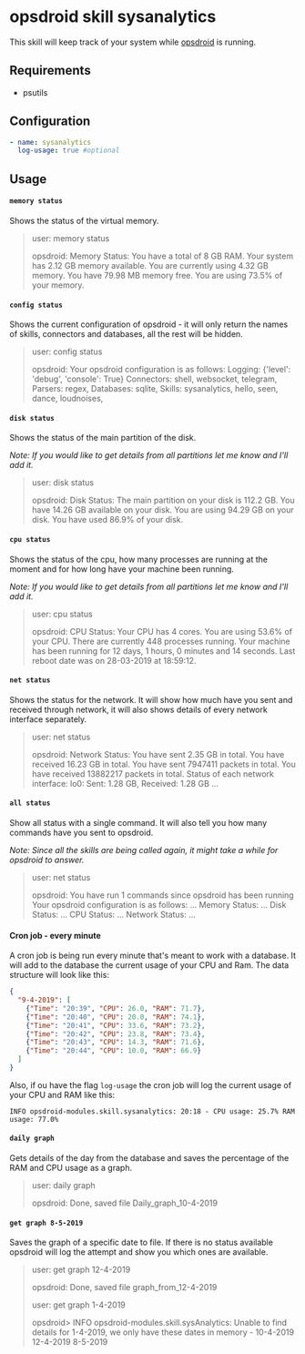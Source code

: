 # opsdroid skill sysanalytics

This skill will keep track of your system while [opsdroid](https://github.com/opsdroid/opsdroid) is running.

## Requirements

- psutils

## Configuration

```yaml
- name: sysanalytics
  log-usage: true #optional

```

## Usage

#### `memory status`

Shows the status of the virtual memory.

> user: memory status
>
> opsdroid: Memory Status:
            You have a total of 8 GB RAM.
            Your system has 2.12 GB memory available.
            You are currently using 4.32 GB memory.
            You have 79.98 MB memory free.
            You are using 73.5% of your memory.

#### `config status`

Shows the current configuration of opsdroid - it will only return the names of 
skills, connectors and databases, all the rest will be hidden.

> user: config status
>
> opsdroid: Your opsdroid configuration is as follows:
            Logging: {'level': 'debug', 'console': True}
            Connectors:  shell, websocket, telegram,
            Parsers:  regex,
            Databases:  sqlite,
            Skills:  sysanalytics, hello, seen, dance, loudnoises,

#### `disk status`

Shows the status of the main partition of the disk. 

_Note: If you would like to get details from all partitions let me know and I'll add it._

> user: disk status
>
> opsdroid: Disk Status:
            The main partition on your disk is 112.2 GB.
            You have 14.26 GB available on your disk.
            You are using 94.29 GB on your disk.
            You have used 86.9% of your disk.

#### `cpu status`

Shows the status of the cpu, how many processes are running at the moment and 
for how long have your machine been running.

_Note: If you would like to get details from all partitions let me know and I'll add it._

> user: cpu status
>
> opsdroid: CPU Status:
            Your CPU has 4 cores.
            You are using 53.6% of your CPU.
            There are currently 448 processes running. 
            Your machine has been running for 12 days, 1 hours, 0 minutes and 14 seconds.
            Last reboot date was on 28-03-2019 at 18:59:12.

#### `net status`

Shows the status for the network. It will show how much have you sent and received through network, 
it will also shows details of every network interface separately.

> user: net status
>
> opsdroid: Network Status:
            You have sent 2.35 GB in total.
            You have received 16.23 GB in total.
            You have sent 7947411 packets in total.
            You have received 13882217 packets in total.
            Status of each network interface: 
            lo0: Sent: 1.28 GB, Received: 1.28 GB 
            ...
            
#### `all status`

Show all status with a single command. It will also tell you how many commands have you sent to opsdroid.

_Note: Since all the skills are being called again, it might take a while for opsdroid to answer._

> user: net status
>
> opsdroid: You have run 1 commands since opsdroid has been running
            Your opsdroid configuration is as follows:
            ...
            Memory Status:
            ...
            Disk Status:
            ...
            CPU Status:
            ...
            Network Status:
            ...

#### Cron job - every minute

A cron job is being run every minute that's meant to work with a database. It will add to
the database the current usage of your CPU and Ram. The data structure will look like this:

```json
{
  "9-4-2019": [
    {"Time": "20:39", "CPU": 26.0, "RAM": 71.7}, 
    {"Time": "20:40", "CPU": 20.0, "RAM": 74.1}, 
    {"Time": "20:41", "CPU": 33.6, "RAM": 73.2}, 
    {"Time": "20:42", "CPU": 23.8, "RAM": 73.4}, 
    {"Time": "20:43", "CPU": 14.3, "RAM": 71.6}, 
    {"Time": "20:44", "CPU": 10.0, "RAM": 66.9}
  ]
}
```

Also, if ou have the flag `log-usage` the cron job will log the current usage of your CPU and RAM like this:

```INFO opsdroid-modules.skill.sysanalytics: 20:18 - CPU usage: 25.7% RAM usage: 77.0%```


#### `daily graph`

Gets details of the day from the database and saves the percentage of the RAM and CPU usage as a graph.


> user: daily graph
>
> opsdroid: Done, saved file Daily_graph_10-4-2019


#### `get graph 8-5-2019`

Saves the graph of a specific date to file. If there is no status available opsdroid will log the attempt 
and show you which ones are available.

> user: get graph 12-4-2019
>
> opsdroid: Done, saved file graph_from_12-4-2019
>
>
> user: get graph 1-4-2019
>
> opsdroid> INFO opsdroid-modules.skill.sysAnalytics: Unable to find details for 1-4-2019, we only have these dates in memory - 10-4-2019 12-4-2019 8-5-2019
